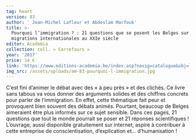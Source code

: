 ```yaml
---
tag: heart
version: 83
author: ' Jean-Michel Lafleur et Abdeslam Marfouk'
title: >-
  Pourquoi l’immigration ? : 21 questions que se posent les Belges sur les
  migrations internationales au XXIe siècle
editor: Academia
collection: coll. « Carrefours »
year: '2017'
price: 14 €
link: 'https://www.editions-academia.be/index.asp?navig=catalogue&obj=livre&no=58077'
img_src: /assets/uploads/am-83-pourquoi-l-immigration.jpg
---
```

C’est fini d’animer le débat avec des « à peu près » et
 des clichés. Ce livre sans tabous va vous donner des arguments
 solides et des chiffres concrets pour parler de
 l’immigration. En effet, cette thématique fait peur et provoquent
 bien souvent des débats animés. Pourtant, beaucoup
 de Belges aimeraient être plus informés sur ce sujet
 sensible. Dans ces pages, 21 questions que tout le monde pourrait se poser et
 21 réponses scientifiques ! L’ouvrage, aussi disponible gratuitement sur internet,
 aspire à contribuer à cette entreprise de conscientisation, d’explication et…
 d’humanisation !
